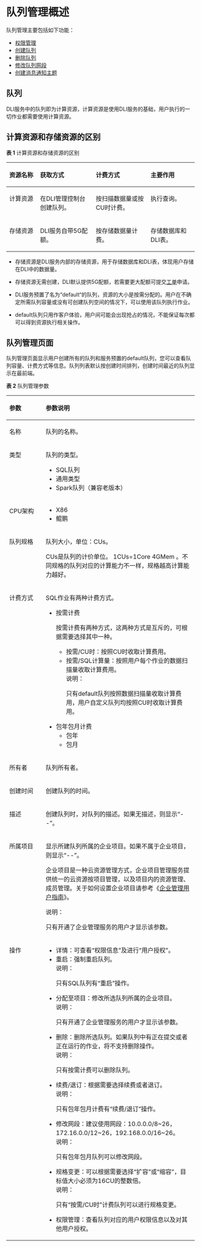 # 队列管理概述<a name="dli_01_0402"></a>

队列管理主要包括如下功能：

-   [权限管理](队列权限管理.md)
-   [创建队列](创建队列.md)
-   [删除队列](删除队列.md)
-   [修改队列网段](修改队列网段.md)
-   [创建消息通知主题](创建消息通知主题.md)

## 队列<a name="section16492487104553"></a>

DLI服务中的队列即为计算资源，计算资源是使用DLI服务的基础，用户执行的一切作业都需要使用计算资源。

## 计算资源和存储资源的区别<a name="section66774108144246"></a>

**表 1**  计算资源和存储资源的区别

<a name="table39473009144323"></a>
<table><thead align="left"><tr id="row26937981144323"><th class="cellrowborder" valign="top" width="16.351635163516352%" id="mcps1.2.5.1.1"><p id="p41999873144323"><a name="p41999873144323"></a><a name="p41999873144323"></a>资源名称</p>
</th>
<th class="cellrowborder" valign="top" width="29.572957295729573%" id="mcps1.2.5.1.2"><p id="p46546578144323"><a name="p46546578144323"></a><a name="p46546578144323"></a>获取方式</p>
</th>
<th class="cellrowborder" valign="top" width="29.072907290729074%" id="mcps1.2.5.1.3"><p id="p12176512144323"><a name="p12176512144323"></a><a name="p12176512144323"></a>计费方式</p>
</th>
<th class="cellrowborder" valign="top" width="25.002500250025%" id="mcps1.2.5.1.4"><p id="p46773426144323"><a name="p46773426144323"></a><a name="p46773426144323"></a>主要作用</p>
</th>
</tr>
</thead>
<tbody><tr id="row6525212144323"><td class="cellrowborder" valign="top" width="16.351635163516352%" headers="mcps1.2.5.1.1 "><p id="p58780201144323"><a name="p58780201144323"></a><a name="p58780201144323"></a>计算资源</p>
</td>
<td class="cellrowborder" valign="top" width="29.572957295729573%" headers="mcps1.2.5.1.2 "><p id="p63575830144323"><a name="p63575830144323"></a><a name="p63575830144323"></a>在DLI管理控制台创建队列。</p>
</td>
<td class="cellrowborder" valign="top" width="29.072907290729074%" headers="mcps1.2.5.1.3 "><p id="p49368587144323"><a name="p49368587144323"></a><a name="p49368587144323"></a>按扫描数据量或按CU时计费。</p>
</td>
<td class="cellrowborder" valign="top" width="25.002500250025%" headers="mcps1.2.5.1.4 "><p id="p39432625144323"><a name="p39432625144323"></a><a name="p39432625144323"></a>执行查询。</p>
</td>
</tr>
<tr id="row23790255144323"><td class="cellrowborder" valign="top" width="16.351635163516352%" headers="mcps1.2.5.1.1 "><p id="p47962534144323"><a name="p47962534144323"></a><a name="p47962534144323"></a>存储资源</p>
</td>
<td class="cellrowborder" valign="top" width="29.572957295729573%" headers="mcps1.2.5.1.2 "><p id="p59760008144323"><a name="p59760008144323"></a><a name="p59760008144323"></a>DLI服务自带5G配额。</p>
</td>
<td class="cellrowborder" valign="top" width="29.072907290729074%" headers="mcps1.2.5.1.3 "><p id="p8722495144323"><a name="p8722495144323"></a><a name="p8722495144323"></a>按存储数据量计费。</p>
</td>
<td class="cellrowborder" valign="top" width="25.002500250025%" headers="mcps1.2.5.1.4 "><p id="p35433523144323"><a name="p35433523144323"></a><a name="p35433523144323"></a>存储数据库和DLI表。</p>
</td>
</tr>
</tbody>
</table>

-   存储资源是DLI服务内部的存储资源，用于存储数据库和DLI表，体现用户存储在DLI中的数据量。
-   存储资源无需创建，DLI默认提供5G配额，若需要更大配额可提交[工单](https://console.huaweicloud.com/ticket/?region=cn-north-4&locale=zh-cn#/ticketindex/serviceTickets)申请。
-   DLI服务预置了名为“default“的队列，资源的大小是按需分配的。用户在不确定所需队列容量或没有可创建队列空间的情况下，可以使用该队列执行作业。

-   default队列只用作客户体验，用户间可能会出现抢占的情况，不能保证每次都可以得到资源执行相关操作。

## 队列管理页面<a name="section1616314111518"></a>

队列管理页面显示用户创建所有的队列和服务预置的default队列，您可以查看队列容量、计费方式等信息。队列列表默认按创建时间排列，创建时间最近的队列显示在最前端。

**表 2**  队列管理参数

<a name="table3950169215120"></a>
<table><thead align="left"><tr id="row2555468715120"><th class="cellrowborder" valign="top" width="19.35%" id="mcps1.2.3.1.1"><p id="p4021197415120"><a name="p4021197415120"></a><a name="p4021197415120"></a>参数</p>
</th>
<th class="cellrowborder" valign="top" width="80.65%" id="mcps1.2.3.1.2"><p id="p3594448915120"><a name="p3594448915120"></a><a name="p3594448915120"></a>参数说明</p>
</th>
</tr>
</thead>
<tbody><tr id="row3455164213274"><td class="cellrowborder" valign="top" width="19.35%" headers="mcps1.2.3.1.1 "><p id="p17456154272716"><a name="p17456154272716"></a><a name="p17456154272716"></a>名称</p>
</td>
<td class="cellrowborder" valign="top" width="80.65%" headers="mcps1.2.3.1.2 "><p id="p11456942152713"><a name="p11456942152713"></a><a name="p11456942152713"></a>队列的名称。</p>
</td>
</tr>
<tr id="row876313592913"><td class="cellrowborder" valign="top" width="19.35%" headers="mcps1.2.3.1.1 "><p id="p1876445911919"><a name="p1876445911919"></a><a name="p1876445911919"></a>类型</p>
</td>
<td class="cellrowborder" valign="top" width="80.65%" headers="mcps1.2.3.1.2 "><p id="p176465917919"><a name="p176465917919"></a><a name="p176465917919"></a>队列的类型。</p>
<a name="ul1598612631018"></a><a name="ul1598612631018"></a><ul id="ul1598612631018"><li>SQL队列</li><li>通用类型</li><li>Spark队列（兼容老版本）</li></ul>
</td>
</tr>
<tr id="row14115125020108"><td class="cellrowborder" valign="top" width="19.35%" headers="mcps1.2.3.1.1 "><p id="p7115125010104"><a name="p7115125010104"></a><a name="p7115125010104"></a>CPU架构</p>
</td>
<td class="cellrowborder" valign="top" width="80.65%" headers="mcps1.2.3.1.2 "><a name="ul1234221191111"></a><a name="ul1234221191111"></a><ul id="ul1234221191111"><li>X86</li><li>鲲鹏</li></ul>
</td>
</tr>
<tr id="row46758327132"><td class="cellrowborder" valign="top" width="19.35%" headers="mcps1.2.3.1.1 "><p id="p16413434141957"><a name="p16413434141957"></a><a name="p16413434141957"></a>队列规格</p>
</td>
<td class="cellrowborder" valign="top" width="80.65%" headers="mcps1.2.3.1.2 "><p id="p1066329135619"><a name="p1066329135619"></a><a name="p1066329135619"></a>队列大小，单位：CUs。</p>
<p id="p54419740141957"><a name="p54419740141957"></a><a name="p54419740141957"></a>CUs是队列的计价单位。 1CUs=1Core 4GMem 。不同规格的队列对应的计算能力不一样，规格越高计算能力越好。</p>
</td>
</tr>
<tr id="row32873162171713"><td class="cellrowborder" valign="top" width="19.35%" headers="mcps1.2.3.1.1 "><p id="p45480448171713"><a name="p45480448171713"></a><a name="p45480448171713"></a>计费方式</p>
</td>
<td class="cellrowborder" valign="top" width="80.65%" headers="mcps1.2.3.1.2 "><p id="p179523319617"><a name="p179523319617"></a><a name="p179523319617"></a>SQL作业有两种计费方式。</p>
<a name="ul138096417615"></a><a name="ul138096417615"></a><ul id="ul138096417615"><li>按需计费<p id="p1167797175712"><a name="p1167797175712"></a><a name="p1167797175712"></a>按需计费有两种方式，这两种方式是互斥的，可根据需要选择其中一种。</p>
<a name="ul17611491467"></a><a name="ul17611491467"></a><ul id="ul17611491467"><li>按需/CU时：按照CU时收取计算费用。</li><li>按需/SQL计算量：按照用户每个作业的数据扫描量收取计算费用。<div class="note" id="note36164916613"><a name="note36164916613"></a><a name="note36164916613"></a><span class="notetitle"> 说明： </span><div class="notebody"><p id="p4884914610"><a name="p4884914610"></a><a name="p4884914610"></a>只有default队列按照数据扫描量收取计算费用，用户自定义队列均按照CU时收取计算费用。</p>
</div></div>
</li></ul>
</li><li>包年包月计费<a name="ul7886142111570"></a><a name="ul7886142111570"></a><ul id="ul7886142111570"><li>包年</li><li>包月</li></ul>
</li></ul>
</td>
</tr>
<tr id="row31011923151038"><td class="cellrowborder" valign="top" width="19.35%" headers="mcps1.2.3.1.1 "><p id="p10671857151038"><a name="p10671857151038"></a><a name="p10671857151038"></a>所有者</p>
</td>
<td class="cellrowborder" valign="top" width="80.65%" headers="mcps1.2.3.1.2 "><p id="p89431923510"><a name="p89431923510"></a><a name="p89431923510"></a>队列所有者。</p>
</td>
</tr>
<tr id="row36301606171658"><td class="cellrowborder" valign="top" width="19.35%" headers="mcps1.2.3.1.1 "><p id="p14394959151048"><a name="p14394959151048"></a><a name="p14394959151048"></a>创建时间</p>
</td>
<td class="cellrowborder" valign="top" width="80.65%" headers="mcps1.2.3.1.2 "><p id="p51238775151048"><a name="p51238775151048"></a><a name="p51238775151048"></a>创建队列的时间。</p>
</td>
</tr>
<tr id="row6424839516213"><td class="cellrowborder" valign="top" width="19.35%" headers="mcps1.2.3.1.1 "><p id="p50569641162134"><a name="p50569641162134"></a><a name="p50569641162134"></a>描述</p>
</td>
<td class="cellrowborder" valign="top" width="80.65%" headers="mcps1.2.3.1.2 "><p id="p18910361162145"><a name="p18910361162145"></a><a name="p18910361162145"></a>创建队列时，对队列的描述。如果无描述，则显示“--”。</p>
</td>
</tr>
<tr id="row911162819515"><td class="cellrowborder" valign="top" width="19.35%" headers="mcps1.2.3.1.1 "><p id="p11111132814519"><a name="p11111132814519"></a><a name="p11111132814519"></a>所属项目</p>
</td>
<td class="cellrowborder" valign="top" width="80.65%" headers="mcps1.2.3.1.2 "><p id="p197403611524"><a name="p197403611524"></a><a name="p197403611524"></a>显示所建队列所属的企业项目。如果不属于企业项目，则显示“--”。</p>
<p id="p101111128145113"><a name="p101111128145113"></a><a name="p101111128145113"></a>企业项目是一种云资源管理方式，企业项目管理服务提供统一的云资源按项目管理，以及项目内的资源管理、成员管理。关于如何设置企业项目请参考《<a href="https://support.huaweicloud.com/usermanual-em/zh-cn_topic_0108763975.html" target="_blank" rel="noopener noreferrer">企业管理用户指南</a>》。</p>
<div class="note" id="note1358194815815"><a name="note1358194815815"></a><a name="note1358194815815"></a><span class="notetitle"> 说明： </span><div class="notebody"><p id="p16581348175819"><a name="p16581348175819"></a><a name="p16581348175819"></a>只有开通了企业管理服务的用户才显示该参数。</p>
</div></div>
</td>
</tr>
<tr id="row1662880815250"><td class="cellrowborder" valign="top" width="19.35%" headers="mcps1.2.3.1.1 "><p id="p475621615250"><a name="p475621615250"></a><a name="p475621615250"></a>操作</p>
</td>
<td class="cellrowborder" valign="top" width="80.65%" headers="mcps1.2.3.1.2 "><a name="ul15800707615"></a><a name="ul15800707615"></a><ul id="ul15800707615"><li>详情：可查看“权限信息”及进行“用户授权”。</li><li>重启：强制重启队列。<div class="note" id="note843319572519"><a name="note843319572519"></a><a name="note843319572519"></a><span class="notetitle"> 说明： </span><div class="notebody"><p id="p12443185714520"><a name="p12443185714520"></a><a name="p12443185714520"></a>只有SQL队列有“重启”操作。</p>
</div></div>
</li><li>分配至项目：修改所选队列所属的企业项目。<div class="note" id="note98048571133"><a name="note98048571133"></a><a name="note98048571133"></a><span class="notetitle"> 说明： </span><div class="notebody"><p id="p19804657131310"><a name="p19804657131310"></a><a name="p19804657131310"></a>只有开通了企业管理服务的用户才显示该参数。</p>
</div></div>
</li><li>删除：删除所选队列。如果队列中有正在提交或者正在运行的作业，将不支持删除操作。<div class="note" id="note1399753019354"><a name="note1399753019354"></a><a name="note1399753019354"></a><span class="notetitle"> 说明： </span><div class="notebody"><p id="p8111531133517"><a name="p8111531133517"></a><a name="p8111531133517"></a>只有按需计费可以删除队列。</p>
</div></div>
</li><li>续费/退订：根据需要选择续费或者退订。<div class="note" id="note85628275377"><a name="note85628275377"></a><a name="note85628275377"></a><span class="notetitle"> 说明： </span><div class="notebody"><p id="p1556352753715"><a name="p1556352753715"></a><a name="p1556352753715"></a>只有包年包月计费有“续费/退订”操作。</p>
</div></div>
</li><li>修改网段：建议使用网段：10.0.0.0/8~26，172.16.0.0/12~26，192.168.0.0/16~26。<div class="note" id="note410524323916"><a name="note410524323916"></a><a name="note410524323916"></a><span class="notetitle"> 说明： </span><div class="notebody"><p id="p16648521142112"><a name="p16648521142112"></a><a name="p16648521142112"></a>只有包年包月队列可以修改网段。</p>
</div></div>
</li><li>规格变更：可以根据需要选择“扩容”或“缩容”，目标值大小必须为16CU的整数倍。<div class="note" id="note518655111119"><a name="note518655111119"></a><a name="note518655111119"></a><span class="notetitle"> 说明： </span><div class="notebody"><p id="p92071651181112"><a name="p92071651181112"></a><a name="p92071651181112"></a>只有“按需/CU时”计费队列可以进行规格变更。</p>
</div></div>
</li><li>权限管理：查看队列对应的用户权限信息以及对其他用户授权。</li></ul>
</td>
</tr>
</tbody>
</table>

